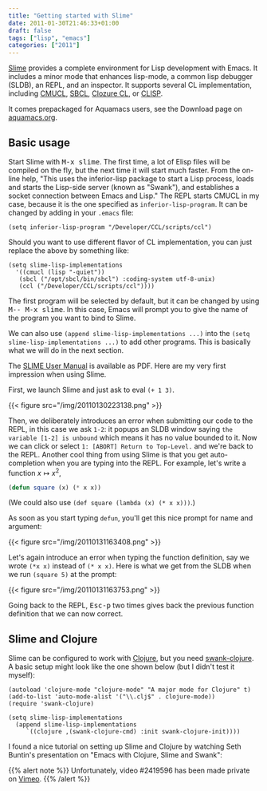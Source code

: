 ```yaml
---
title: "Getting started with Slime"
date: 2011-01-30T21:46:33+01:00
draft: false
tags: ["lisp", "emacs"]
categories: ["2011"]
---
```


[Slime](http://common-lisp.net/project/slime/) provides a complete environment for Lisp development with Emacs. It includes a minor mode that enhances lisp-mode, a common lisp debugger (SLDB), an REPL, and an inspector. It supports several CL implementation, including [CMUCL](http://www.cons.org/cmucl/), [SBCL](http://sbcl.sourceforge.net/), [Clozure CL](http://www.clozure.com/clozurecl.html), or [CLISP](http://www.gnu.org/software/clisp/).

It comes prepackaged for Aquamacs users, see the Download page on [aquamacs.org](http://aquamacs.org).

## Basic usage

Start Slime with <kbd>M-x slime</kbd>. The first time, a lot of Elisp files will be compiled on the fly, but the next time it will start much faster. From the on-line help, "This uses the inferior-lisp package to start a Lisp process, loads and starts the Lisp-side server (known as "Swank"), and establishes a socket connection between Emacs and Lisp." The REPL starts CMUCL in my case, because it is the one specified as `inferior-lisp-program`. It can be changed by adding in your `.emacs` file:

```emacs-lisp
(setq inferior-lisp-program "/Developer/CCL/scripts/ccl")
```

Should you want to use different flavor of CL implementation, you can just replace the above by something like:

```emacs-lisp
(setq slime-lisp-implementations
  '((cmucl (lisp "-quiet"))
   (sbcl ("/opt/sbcl/bin/sbcl") :coding-system utf-8-unix)
   (ccl ("/Developer/CCL/scripts/ccl"))))
```

The first program will be selected by default, but it can be changed by using <kbd>M-- M-x slime</kbd>. In this case, Emacs will prompt you to give the name of the program you want to bind to Slime.

We can also use `(append slime-lisp-implementations ...)` into the `(setq slime-lisp-implementations ...)` to add other programs. This is basically what we will do in the next section.

The <i class="fa fa-file-pdf-o fa-1x"></i> [SLIME User Manual](http://common-lisp.net/project/slime/doc/slime.pdf) is available as PDF. Here are my very first impression when using Slime.

First, we launch Slime and just ask to eval `(+ 1 3)`.

{{< figure src="/img/20110130223138.png" >}}

Then, we deliberately introduces an error when submitting our code to the REPL, in this case we ask `1-2`: it popups an SLDB window saying `the variable [1-2] is unbound` which means it has no value bounded to it. Now we can click or select `1: [ABORT] Return to Top-Level.` and we're back to the REPL. Another cool thing from using Slime is that you get auto-completion when you are typing into the REPL. For example, let's write a function $x \mapsto x^2$, 

```lisp
(defun square (x) (* x x))
```

(We could also use `(def square (lambda (x) (* x x)))`.)

As soon as you start typing `defun`, you'll get this nice prompt for name and argument:

{{< figure src="/img/20110131163408.png" >}}

Let's again introduce an error when typing the function definition, say we wrote `(*x x)` instead of `(* x x)`. Here is what we get from the SLDB when we run `(square 5)` at the prompt: 

{{< figure src="/img/20110131163753.png" >}}

Going back to the REPL, <kbd>Esc-p</kbd> two times gives back the previous function definition that we can now correct. 

## Slime and Clojure

Slime can be configured to work with [Clojure](http://clojure.org/), but you need [swank-clojure](https://github.com/technomancy/swank-clojure). A basic setup might look like the one shown below (but I didn't test it myself):

```emacs-lisp
(autoload 'clojure-mode "clojure-mode" "A major mode for Clojure" t)
(add-to-list 'auto-mode-alist '("\\.clj$" . clojure-mode))
(require 'swank-clojure)

(setq slime-lisp-implementations
  (append slime-lisp-implementations
     `((clojure ,(swank-clojure-cmd) :init swank-clojure-init))))
```

I found a nice tutorial on setting up Slime and Clojure by watching Seth Buntin's presentation on "Emacs with Clojure, Slime and Swank":

{{% alert note %}}
Unfortunately, video #2419596 has been made private on [Vimeo](https://vimeo.com/2419596).
{{% /alert %}}

